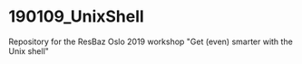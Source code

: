# 190109_UnixShell
Repository for the ResBaz Oslo 2019 workshop "Get (even) smarter with the Unix shell"
